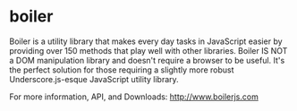 boiler
======

Boiler is a utility library that makes every day tasks in JavaScript easier by providing over 150 methods that play well
with other libraries. Boiler IS NOT a DOM manipulation library and doesn't require a browser to be useful. It's the
perfect solution for those requiring a slightly more robust Underscore.js-esque JavaScript utility library.

For more information, API, and Downloads:
http://www.boilerjs.com